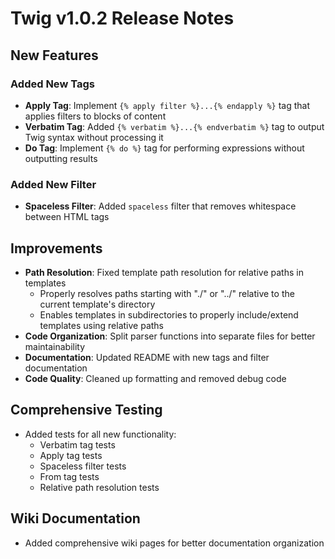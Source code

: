 # Twig v1.0.2 Release Notes

## New Features

### Added New Tags
- **Apply Tag**: Implement `{% apply filter %}...{% endapply %}` tag that applies filters to blocks of content
- **Verbatim Tag**: Added `{% verbatim %}...{% endverbatim %}` tag to output Twig syntax without processing it
- **Do Tag**: Implement `{% do %}` tag for performing expressions without outputting results

### Added New Filter
- **Spaceless Filter**: Added `spaceless` filter that removes whitespace between HTML tags

## Improvements
- **Path Resolution**: Fixed template path resolution for relative paths in templates
  - Properly resolves paths starting with "./" or "../" relative to the current template's directory
  - Enables templates in subdirectories to properly include/extend templates using relative paths
- **Code Organization**: Split parser functions into separate files for better maintainability
- **Documentation**: Updated README with new tags and filter documentation
- **Code Quality**: Cleaned up formatting and removed debug code

## Comprehensive Testing
- Added tests for all new functionality:
  - Verbatim tag tests
  - Apply tag tests
  - Spaceless filter tests
  - From tag tests
  - Relative path resolution tests

## Wiki Documentation
- Added comprehensive wiki pages for better documentation organization
